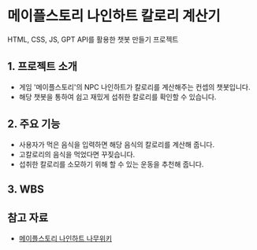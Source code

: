# 메이플스토리 나인하트 칼로리 계산기
HTML, CSS, JS, GPT API를 활용한 챗봇 만들기 프로젝트


## 1. 프로젝트 소개
* 게임 '메이플스토리'의 NPC 나인하트가 칼로리를 계산해주는 컨셉의 챗봇입니다.
* 해당 챗봇을 통하여 쉽고 재밌게 섭취한 칼로리를 확인할 수 있습니다.

## 2. 주요 기능
* 사용자가 먹은 음식을 입력하면 해당 음식의 칼로리를 계산해 줍니다.
* 고칼로리의 음식을 먹었다면 꾸짖습니다.
* 섭취한 칼로리를 소모하기 위해 할 수 있는 운동을 추천해 줍니다.

## 3. WBS


## 참고 자료
* [메이플스토리 나인하트 나무위키](https://namu.wiki/w/%EB%82%98%EC%9D%B8%ED%95%98%ED%8A%B8)

